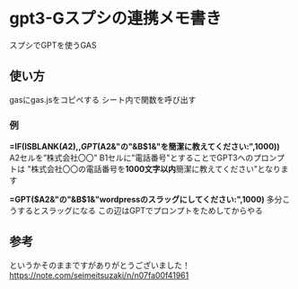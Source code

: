 # gpt3-Gスプシの連携メモ書き
スプシでGPTを使うGAS
## 使い方
gasにgas.jsをコピペする
シート内で関数を呼び出す
### 例
**=IF(ISBLANK($A2),,GPT($A2&"の"&B$1&"を簡潔に教えてください:",1000))**
A2セルを”株式会社〇〇” B1セルに"電話番号"とすることでGPT3へのプロンプトは
"株式会社〇〇の電話番号を**1000文字以内**簡潔に教えてください”となります

**=GPT($A2&"の"&B$1&"wordpressのスラッグにしてください:",1000)**
多分こうするとスラッグになる
この辺はGPTでプロンプトをためしてからやる

## 参考
というかそのままですがありがとうございました！
https://note.com/seimeitsuzaki/n/n07fa00f41961
